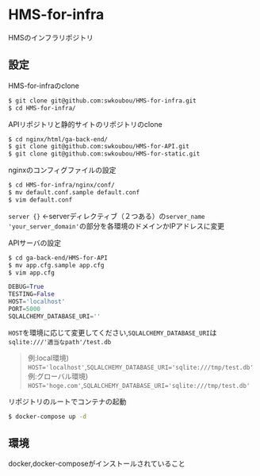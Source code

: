 # HMS-for-infra
HMSのインフラリポジトリ

## 設定
HMS-for-infraのclone
```bash
$ git clone git@github.com:swkoubou/HMS-for-infra.git
$ cd HMS-for-infra/
```

APIリポジトリと静的サイトのリポジトリのclone
```bash
$ cd nginx/html/ga-back-end/
$ git clone git@github.com:swkoubou/HMS-for-API.git
$ git clone git@github.com:swkoubou/HMS-for-static.git
```

nginxのコンフィグファイルの設定
```bash
$ cd HMS-for-infra/nginx/conf/
$ mv default.conf.sample default.conf
$ vim default.conf
```
`server {}` ←serverディレクティブ（２つある）の`server_name 'your_server_domain'`の部分を各環境のドメインかIPアドレスに変更

APIサーバの設定
```bash
$ cd ga-back-end/HMS-for-API
$ mv app.cfg.sample app.cfg
$ vim app.cfg
```
```python
DEBUG=True
TESTING=False
HOST='localhost'
PORT=5000
SQLALCHEMY_DATABASE_URI=''
```
`HOST`を環境に応じて変更してください,`SQLALCHEMY_DATABASE_URI`は`sqlite:///'適当なpath'/test.db`
> 例:local環境) `HOST='localhost'`,`SQLALCHEMY_DATABASE_URI='sqlite:///tmp/test.db'`  
> 例:グローバル環境) `HOST='hoge.com'`,`SQLALCHEMY_DATABASE_URI='sqlite:///tmp/test.db'`

リポジトリのルートでコンテナの起動
```bash
$ docker-compose up -d
```

## 環境
docker,docker-composeがインストールされていること
